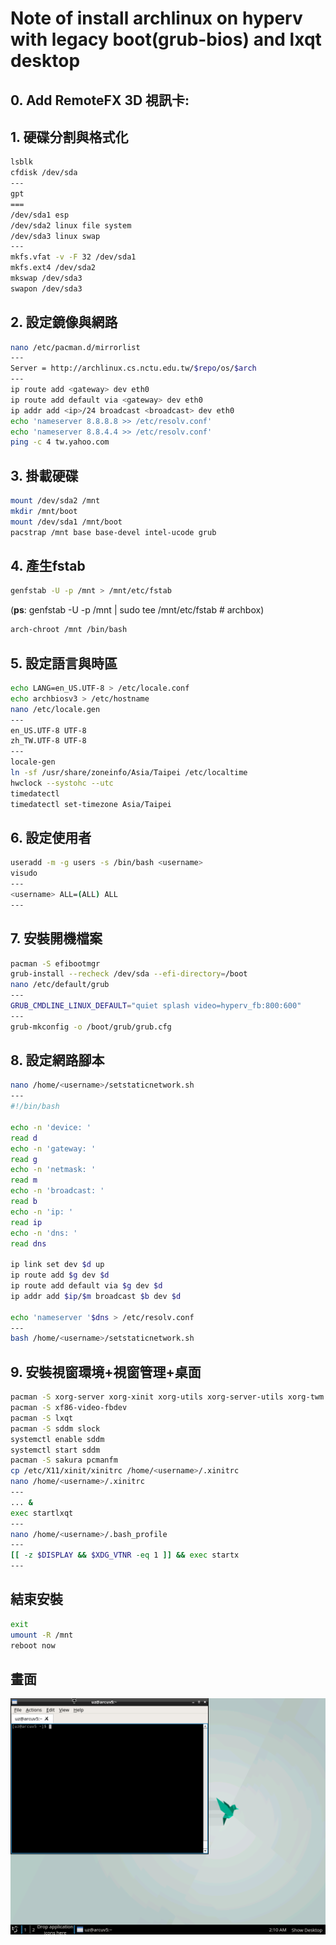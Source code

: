 # Note of install archlinux on hyperv with legacy boot(grub-bios) and lxqt desktop
## 0. Add RemoteFX 3D 視訊卡: 
## 1. 硬碟分割與格式化
```bash
lsblk
cfdisk /dev/sda
---
gpt
===
/dev/sda1 esp
/dev/sda2 linux file system
/dev/sda3 linux swap
---
mkfs.vfat -v -F 32 /dev/sda1
mkfs.ext4 /dev/sda2
mkswap /dev/sda3
swapon /dev/sda3
```

## 2. 設定鏡像與網路
```bash
nano /etc/pacman.d/mirrorlist
---
Server = http://archlinux.cs.nctu.edu.tw/$repo/os/$arch
---
ip route add <gateway> dev eth0
ip route add default via <gateway> dev eth0
ip addr add <ip>/24 broadcast <broadcast> dev eth0
echo 'nameserver 8.8.8.8 >> /etc/resolv.conf'
echo 'nameserver 8.8.4.4 >> /etc/resolv.conf'
ping -c 4 tw.yahoo.com
```

## 3. 掛載硬碟
```bash
mount /dev/sda2 /mnt
mkdir /mnt/boot
mount /dev/sda1 /mnt/boot
pacstrap /mnt base base-devel intel-ucode grub
```

## 4. 產生fstab
```bash
genfstab -U -p /mnt > /mnt/etc/fstab
```
(**ps**: genfstab -U -p /mnt | sudo tee /mnt/etc/fstab # archbox)

```bash
arch-chroot /mnt /bin/bash
```

## 5. 設定語言與時區
```bash
echo LANG=en_US.UTF-8 > /etc/locale.conf 
echo archbiosv3 > /etc/hostname
nano /etc/locale.gen
---
en_US.UTF-8 UTF-8
zh_TW.UTF-8 UTF-8
---
locale-gen
ln -sf /usr/share/zoneinfo/Asia/Taipei /etc/localtime
hwclock --systohc --utc
timedatectl
timedatectl set-timezone Asia/Taipei
```

## 6. 設定使用者
```bash
useradd -m -g users -s /bin/bash <username>
visudo
---
<username> ALL=(ALL) ALL
---
```

## 7. 安裝開機檔案
```bash
pacman -S efibootmgr
grub-install --recheck /dev/sda --efi-directory=/boot
nano /etc/default/grub
---
GRUB_CMDLINE_LINUX_DEFAULT="quiet splash video=hyperv_fb:800:600"
---
grub-mkconfig -o /boot/grub/grub.cfg
```

## 8. 設定網路腳本
```bash
nano /home/<username>/setstaticnetwork.sh
---
#!/bin/bash

echo -n 'device: '
read d
echo -n 'gateway: '
read g
echo -n 'netmask: '
read m
echo -n 'broadcast: '
read b
echo -n 'ip: '
read ip
echo -n 'dns: '
read dns

ip link set dev $d up
ip route add $g dev $d
ip route add default via $g dev $d
ip addr add $ip/$m broadcast $b dev $d

echo 'nameserver '$dns > /etc/resolv.conf
---
bash /home/<username>/setstaticnetwork.sh
```

## 9. 安裝視窗環境+視窗管理+桌面
```bash
pacman -S xorg-server xorg-xinit xorg-utils xorg-server-utils xorg-twm xterm xorg-xclock
pacman -S xf86-video-fbdev
pacman -S lxqt
pacman -S sddm slock
systemctl enable sddm
systemctl start sddm
pacman -S sakura pcmanfm
cp /etc/X11/xinit/xinitrc /home/<username>/.xinitrc
nano /home/<username>/.xinitrc
---
... &
exec startlxqt
---
nano /home/<username>/.bash_profile
---
[[ -z $DISPLAY && $XDG_VTNR -eq 1 ]] && exec startx
---
```

## 結束安裝

```bash
exit
umount -R /mnt
reboot now
```

## 畫面

![PrtSc](archlinux-uefi-hyperv.png)
